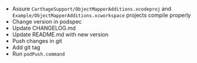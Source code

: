 - Assure `CarthageSupport/ObjectMapperAdditions.xcodeproj` and `Example/ObjectMapperAdditions.xcworkspace` projects compile properly
- Change version in podspec
- Update CHANGELOG.md
- Update README.md with new version
- Push changes in git
- Add git tag
- Run `podPush.command`
